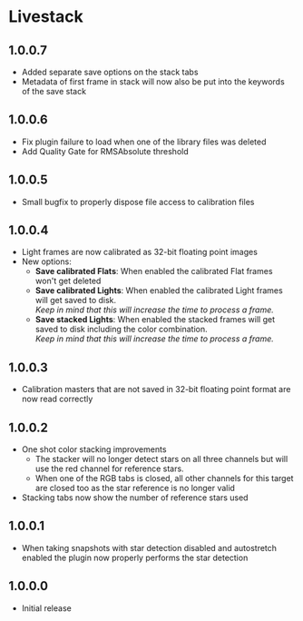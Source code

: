 ﻿# Livestack

## 1.0.0.7
- Added separate save options on the stack tabs
- Metadata of first frame in stack will now also be put into the keywords of the save stack

## 1.0.0.6
- Fix plugin failure to load when one of the library files was deleted
- Add Quality Gate for RMSAbsolute threshold

## 1.0.0.5
- Small bugfix to properly dispose file access to calibration files

## 1.0.0.4
- Light frames are now calibrated as 32-bit floating point images
- New options:
    - **Save calibrated Flats**: When enabled the calibrated Flat frames won't get deleted
    - **Save calibrated Lights**: When enabled the calibrated Light frames will get saved to disk.  
        *Keep in mind that this will increase the time to process a frame.*
    - **Save stacked Lights**: When enabled the stacked frames will get saved to disk including the color combination.  
        *Keep in mind that this will increase the time to process a frame.*

## 1.0.0.3
- Calibration masters that are not saved in 32-bit floating point format are now read correctly

## 1.0.0.2
- One shot color stacking improvements
    - The stacker will no longer detect stars on all three channels but will use the red channel for reference stars.
    - When one of the RGB tabs is closed, all other channels for this target are closed too as the star reference is no longer valid
- Stacking tabs now show the number of reference stars used


## 1.0.0.1
- When taking snapshots with star detection disabled and autostretch enabled the plugin now properly performs the star detection

## 1.0.0.0
- Initial release